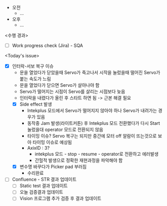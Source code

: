 - 오전
	- ...
- 오후
	- ...

<수행 경과>
- [ ] Work progress check (Jira) - SQA

<Today's issue>
- [x] 인터락-서보 복구 이슈
	- 문을 열었다가 닫았을때 Servo가 죽고나서 시작을 눌렀을때 떨어진 Servo가 붙는 속도가 느림
	- 문을 열었다가 닫으면 Servo가 살아나야 함
	- Servo가 떨어지는 시점이 Servo를 살리는 시점보다 늦음
	- 인터락을 내렸다가 올린 후 스타트 하면 됨 -> 근본 해결 필요
	- [x] Side effect 발생
		- Intekplus 모드에서 Servo가 떨어지지 않아야 하나 Servo가 내려가는 경우가 있음
		- 동작중 Jam 발생(라이트커튼) 후 Intekplus 모드 전환했다가 다시 Start 눌렀을대 operator 모드로 전환되지 않음
		- 타이밍 이슈? Servo 복구는 되지만 중간에 모터 off 알람이 뜨는것으로 보아 타이밍 이슈로 예상됨
		- AxixID : 3?
			- intekplus 모드 - stop - resume - operator로 전환하고 에러발생
			- 간헐적 발생으로 정확한 재현과정을 파악해야 함
	- [x] 변수명 바꾸다가 Picker pad 부러짐
		- 수리완료

- [ ] Confluence - STR 결과 업데이트
	- [ ] Static test 결과 업데이트
	- [ ] 오늘 검증결과 업데이트
	- [ ] Vision 프로그램 추가 검증 후 결과 업데이트